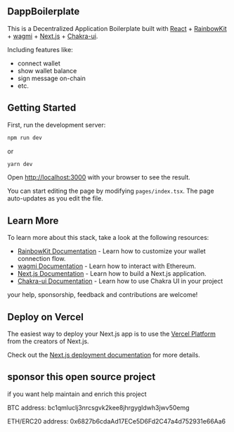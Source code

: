 ## DappBoilerplate

This is a Decentralized Application Boilerplate built with [React](https://fr.reactjs.org/) + [RainbowKit](https://rainbowkit.com) + [wagmi](https://wagmi.sh) + [Next.js](https://nextjs.org/) + [Chakra-ui](https://chakra-ui.com/).

Including features like:
- connect wallet
- show wallet balance
- sign message on-chain
- etc.

## Getting Started

First, run the development server:

```bash
npm run dev
```
or
```bash
yarn dev
```

Open [http://localhost:3000](http://localhost:3000) with your browser to see the result.

You can start editing the page by modifying `pages/index.tsx`. The page auto-updates as you edit the file.

## Learn More

To learn more about this stack, take a look at the following resources:

- [RainbowKit Documentation](https://rainbowkit.com) - Learn how to customize your wallet connection flow.
- [wagmi Documentation](https://wagmi.sh) - Learn how to interact with Ethereum.
- [Next.js Documentation](https://nextjs.org/docs) - Learn how to build a Next.js application.
- [Chakra-ui Documentation](https://chakra-ui.com/getting-started) - Learn how to use Chakra UI in your project

your help, sponsorship, feedback and contributions are welcome!

## Deploy on Vercel

The easiest way to deploy your Next.js app is to use the [Vercel Platform](https://vercel.com/new?utm_medium=default-template&filter=next.js&utm_source=create-next-app&utm_campaign=create-next-app-readme) from the creators of Next.js.

Check out the [Next.js deployment documentation](https://nextjs.org/docs/deployment) for more details.

## sponsor this open source project

if you want help maintain and enrich this project

BTC address: bc1qmluclj3nrcsgvk2kee8jhrgygldwh3jwv50emg

ETH/ERC20 address: 0x6827b6cdaAd17ECe5D6Fd2C47a4d752931e66Aa6
